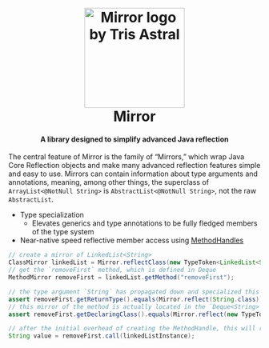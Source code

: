 <h1 align="center">
  <br>
    <img src="https://raw.github.com/TeamWizardry/Mirror/master/logo.svg?sanitize=true" title="Mirror logo by Tris 
    Astral" width="200" height="200">
  <br>
  Mirror
  <br>
</h1>

<h4 align="center">A library designed to simplify advanced Java reflection</h4>

The central feature of Mirror is the family of “Mirrors,” which wrap Java Core Reflection objects and make many advanced 
reflection features simple and easy to use. Mirrors can contain information about type arguments and annotations, 
meaning, among other things, the superclass of `ArrayList<@NotNull String>` is `AbstractList<@NotNull String>`, not the 
raw `AbstractList`.

* Type specialization
  - Elevates generics and type annotations to be fully fledged members of the type system
* Near-native speed reflective member access using 
[MethodHandles](https://docs.oracle.com/javase/8/docs/api/java/lang/invoke/MethodHandle.html)

```java
// create a mirror of LinkedList<String>
ClassMirror linkedList = Mirror.reflectClass(new TypeToken<LinkedList<String>>() {});
// get the `removeFirst` method, which is defined in Deque
MethodMirror removeFirst = linkedList.getMethod("removeFirst");

// the type argument `String` has propagated down and specialized this method's return type
assert removeFirst.getReturnType().equals(Mirror.reflect(String.class));
// this mirror of the method is actually located in the `Deque<String>` class
assert removeFirst.getDeclaringClass().equals(Mirror.reflect(new TypeToken<Deque<String>>(){}));

// after the initial overhead of creating the MethodHandle, this will run at near-native speed
String value = removeFirst.call(linkedListInstance);
```
